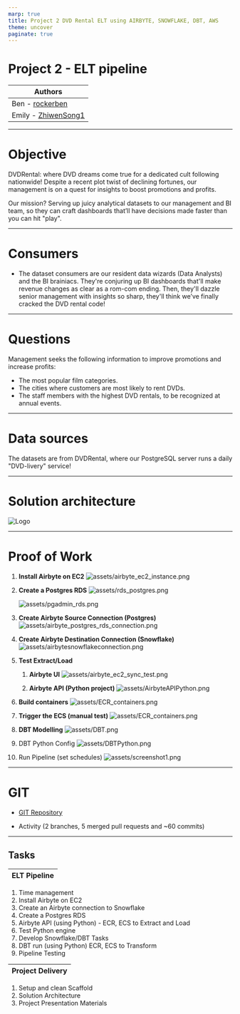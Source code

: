 ```yaml
---
marp: true
title: Project 2 DVD Rental ELT using AIRBYTE, SNOWFLAKE, DBT, AWS
theme: uncover
paginate: true
---
```


# Project 2 - ELT pipeline

| Authors                                               |
| ----------------------------------------------------- |
| Ben - [rockerben](https://github.com/rockerben)       |
| Emily - [ZhiwenSong1](https://github.com/ZhiwenSong1) |

---

# Objective

DVDRental: where DVD dreams come true for a dedicated cult following nationwide! Despite a recent plot twist of declining fortunes, our management is on a quest for insights to boost promotions and profits.

Our mission? Serving up juicy analytical datasets to our management and BI team, so they can craft dashboards that’ll have decisions made faster than you can hit "play".

---

# Consumers

- The dataset consumers are our resident data wizards (Data Analysts) and the BI brainiacs. They're conjuring up BI dashboards that'll make revenue changes as clear as a rom-com ending. Then, they'll dazzle senior management with insights so sharp, they'll think we’ve finally cracked the DVD rental code!

---

# Questions

Management seeks the following information to improve promotions and increase profits:

- The most popular film categories.
- The cities where customers are most likely to rent DVDs.
- The staff members with the highest DVD rentals, to be recognized at annual events.

---

# Data sources

The datasets are from DVDRental, where our PostgreSQL server runs a daily "DVD-livery" service!

---

# Solution architecture

![Logo](https://github.com/rockerben/de-project2/blob/main/assets/elt-architecture.png)

---

# Proof of Work

1. **Install Airbyte on EC2**
   ![assets/airbyte_ec2_instance.png](airbyte_ec2_instance.png)

2. **Create a Postgres RDS**
   ![assets/rds_postgres.png](rds_postgres.png)

   ![assets/pgadmin_rds.png](pgadmin_rds.png)

3. **Create Airbyte Source Connection (Postgres)**
   ![assets/airbyte_postgres_rds_connection.png](airbyte_postgres_rds_connection.png)

4. **Create Airbyte Destination Connection (Snowflake)**
   ![assets/airbytesnowflakeconnection.png](airbytesnowflakeconnection.png)

5. **Test Extract/Load**

   1. **Airbyte UI**
      ![assets/airbyte_ec2_sync_test.png](airbyte_ec2_sync_test.png)

   2. **Airbyte API (Python project)**
      ![assets/AirbyteAPIPython.png](AirbyteAPIPython.png)

6. **Build containers**
   ![assets/ECR_containers.png](ECR_containers.png)

7. **Trigger the ECS (manual test)**
   ![assets/ECR_containers.png](ECR_containers.png)

8. **DBT Modelling**
   ![assets/DBT.png](DBT.png)

9. DBT Python Config
   ![assets/DBTPython.png](DBTPython.png)

10. Run Pipeline (set schedules)
    ![assets/screenshot1.png](screenshot1.png)

---

# GIT

- [GIT Repository](https://github.com/rockerben/de-project2)

- Activity (2 branches, 5 merged pull requests and ~60 commits)

---

## Tasks

| ELT Pipeline |
| ------------ |

1. Time management
2. Install Airbyte on EC2
3. Create an Airbyte connection to Snowflake
4. Create a Postgres RDS
5. Airbyte API (using Python) - ECR, ECS to Extract and Load
6. Test Python engine
7. Develop Snowflake/DBT Tasks
8. DBT run (using Python) ECR, ECS to Transform
9. Pipeline Testing

| Project Delivery |
| ---------------- |

1. Setup and clean Scaffold
2. Solution Architecture
3. Project Presentation Materials
